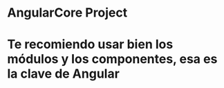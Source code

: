 # AngularCore Project
# Te recomiendo usar bien los módulos y los componentes, esa es la clave de Angular